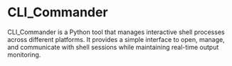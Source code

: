 # CLI_Commander
CLI_Commander is a Python tool that manages interactive shell processes across different platforms. It provides a simple interface to open, manage, and communicate with shell sessions while maintaining real-time output monitoring.
